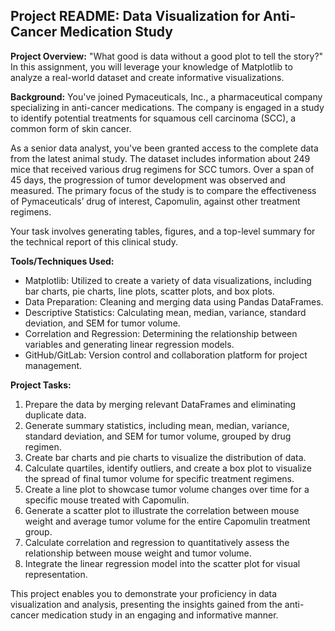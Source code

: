 ## Project README: Data Visualization for Anti-Cancer Medication Study

**Project Overview:**
"What good is data without a good plot to tell the story?" In this assignment, you will leverage your knowledge of Matplotlib to analyze a real-world dataset and create informative visualizations.

**Background:**
You've joined Pymaceuticals, Inc., a pharmaceutical company specializing in anti-cancer medications. The company is engaged in a study to identify potential treatments for squamous cell carcinoma (SCC), a common form of skin cancer.

As a senior data analyst, you've been granted access to the complete data from the latest animal study. The dataset includes information about 249 mice that received various drug regimens for SCC tumors. Over a span of 45 days, the progression of tumor development was observed and measured. The primary focus of the study is to compare the effectiveness of Pymaceuticals’ drug of interest, Capomulin, against other treatment regimens.

Your task involves generating tables, figures, and a top-level summary for the technical report of this clinical study.

**Tools/Techniques Used:**
- Matplotlib: Utilized to create a variety of data visualizations, including bar charts, pie charts, line plots, scatter plots, and box plots.
- Data Preparation: Cleaning and merging data using Pandas DataFrames.
- Descriptive Statistics: Calculating mean, median, variance, standard deviation, and SEM for tumor volume.
- Correlation and Regression: Determining the relationship between variables and generating linear regression models.
- GitHub/GitLab: Version control and collaboration platform for project management.

**Project Tasks:**
1. Prepare the data by merging relevant DataFrames and eliminating duplicate data.
2. Generate summary statistics, including mean, median, variance, standard deviation, and SEM for tumor volume, grouped by drug regimen.
3. Create bar charts and pie charts to visualize the distribution of data.
4. Calculate quartiles, identify outliers, and create a box plot to visualize the spread of final tumor volume for specific treatment regimens.
5. Create a line plot to showcase tumor volume changes over time for a specific mouse treated with Capomulin.
6. Generate a scatter plot to illustrate the correlation between mouse weight and average tumor volume for the entire Capomulin treatment group.
7. Calculate correlation and regression to quantitatively assess the relationship between mouse weight and tumor volume.
8. Integrate the linear regression model into the scatter plot for visual representation.

This project enables you to demonstrate your proficiency in data visualization and analysis, presenting the insights gained from the anti-cancer medication study in an engaging and informative manner.
